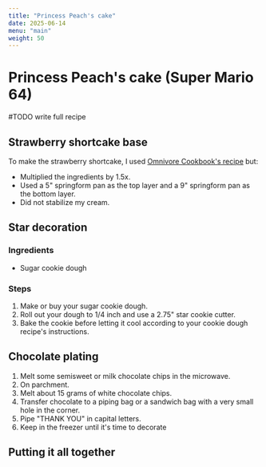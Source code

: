 ```yaml
---
title: "Princess Peach's cake"
date: 2025-06-14
menu: "main"
weight: 50
---
```


# Princess Peach's cake (Super Mario 64)

#TODO write full recipe

## Strawberry shortcake base

To make the strawberry shortcake, I used [Omnivore Cookbook's recipe](https://omnivorescookbook.com/japanese-strawberry-shortcake/) but:
* Multiplied the ingredients by 1.5x.
* Used a 5" springform pan as the top layer and a 9" springform pan as the bottom layer.
* Did not stabilize my cream.

## Star decoration

### Ingredients
* Sugar cookie dough

### Steps

1. Make or buy your sugar cookie dough.
2. Roll out your dough to 1/4 inch and use a 2.75" star cookie cutter.
3. Bake the cookie before letting it cool according to your cookie dough recipe's instructions.

## Chocolate plating

1. Melt some semisweet or milk chocolate chips in the microwave.
2. On parchment.
3. Melt about 15 grams of white chocolate chips.
4. Transfer chocolate to a piping bag or a sandwich bag with a very small hole in the corner.
5. Pipe "THANK YOU" in capital letters.
6. Keep in the freezer until it's time to decorate

## Putting it all together

